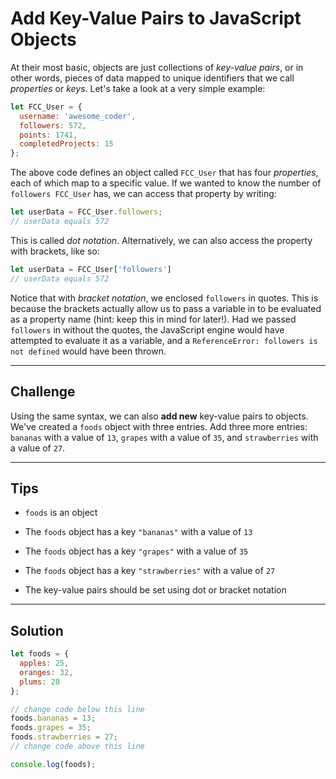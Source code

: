# Add Key-Value Pairs to JavaScript Objects

At their most basic, objects are just collections of *key-value pairs*, or in other words, pieces of data mapped to unique identifiers that we call *properties* or *keys*. Let's take a look at a very simple example:

```js
let FCC_User = {
  username: 'awesome_coder',
  followers: 572,
  points: 1741,
  completedProjects: 15
};
```

The above code defines an object called `FCC_User` that has four *properties*, each of which map to a specific value. If we wanted to know the number of `followers FCC_User` has, we can access that property by writing:

```js
let userData = FCC_User.followers;
// userData equals 572
```

This is called *dot notation*. Alternatively, we can also access the property with brackets, like so:

```js
let userData = FCC_User['followers']
// userData equals 572
```

Notice that with *bracket notation*, we enclosed `followers` in quotes. This is because the brackets actually allow us to pass a variable in to be evaluated as a property name (hint: keep this in mind for later!). Had we passed `followers` in without the quotes, the JavaScript engine would have attempted to evaluate it as a variable, and a `ReferenceError: followers is not defined` would have been thrown.

---

## Challenge

Using the same syntax, we can also **add new** key-value pairs to objects. We've created a `foods` object with three entries. Add three more entries: `bananas` with a value of `13`, `grapes` with a value of `35`, and `strawberries` with a value of `27`.

---

## Tips

- `foods` is an object

- The `foods` object has a key `"bananas"` with a value of `13`

- The `foods` object has a key `"grapes"` with a value of `35`

- The `foods` object has a key `"strawberries"` with a value of `27`

- The key-value pairs should be set using dot or bracket notation

---

## Solution

```js
let foods = {
  apples: 25,
  oranges: 32,
  plums: 28
};

// change code below this line
foods.bananas = 13;
foods.grapes = 35;
foods.strawberries = 27;
// change code above this line

console.log(foods);
```